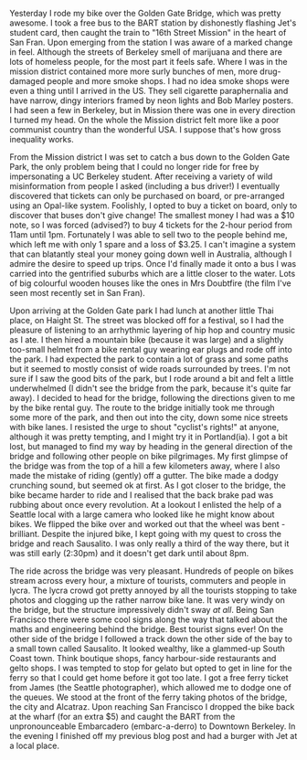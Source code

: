 Yesterday I rode my bike over the Golden Gate Bridge, which was pretty awesome. I took a free bus to the BART station by dishonestly flashing Jet's student card, then caught the train to "16th Street Mission" in the heart of San Fran. Upon emerging from the station I was aware of a marked change in feel. Although the streets of Berkeley smell of marijuana and there are lots of homeless people, for the most part it feels safe. Where I was in the mission district contained more more surly bunches of men, more drug-damaged people and more smoke shops. I had no idea smoke shops were even a thing until I arrived in the US. They sell cigarette paraphernalia and have narrow, dingy interiors framed by neon lights and Bob Marley posters. I had seen a few in Berkeley, but in Mission there was one in every direction I turned my head. On the whole the Mission district felt more like a poor communist country than the wonderful USA. I suppose that's how gross inequality works.

From the Mission district I was set to catch a bus down to the Golden Gate Park, the only problem being that I could no longer ride for free by impersonating a UC Berkeley student. After receiving a variety of wild misinformation from people I asked (including a bus driver!) I eventually discovered that tickets can only be purchased on board, or pre-arranged using an Opal-like system. Foolishly, I opted to buy a ticket on board, only to discover that buses don't give change! The smallest money I had was a $10 note, so I was forced (advised?) to buy 4 tickets for the 2-hour period from 11am until 1pm. Fortunately I was able to sell two to the people behind me, which left me with only 1 spare and a loss of $3.25. I can't imagine a system that can blatantly steal your money going down well in Australia, although I admire the desire to speed up trips. Once I'd finally made it onto a bus I was carried into the gentrified suburbs which are a little closer to the water. Lots of big colourful wooden houses like the ones in Mrs Doubtfire (the film I've seen most recently set in San Fran).

Upon arriving at the Golden Gate park I had lunch at another little Thai place, on Haight St. The street was blocked off for a festival, so I had the pleasure of listening to an arrhythmic layering of hip hop and country music as I ate. I then hired a mountain bike (because it was large) and a slightly too-small helmet from a bike rental guy wearing ear plugs and rode off into the park. I had expected the park to contain a lot of grass and some paths but it seemed to mostly consist of wide roads surrounded by trees. I'm not sure if I saw the good bits of the park, but I rode around a bit and felt a little underwhelmed (I didn't see the bridge from the park, because it's quite far away). I decided to head for the bridge, following the directions given to me by the bike rental guy. The route to the bridge initially took me through some more of the park, and then out into the city, down some nice streets with bike lanes. I resisted the urge to shout "cyclist's rights!" at anyone, although it was pretty tempting, and I might try it in Portland(ia). I got a bit lost, but managed to find my way by heading in the general direction of the bridge and following other people on bike pilgrimages. My first glimpse of the bridge was from the top of a hill a few kilometers away, where I also made the mistake of riding (gently) off a gutter. The bike made a dodgy crunching sound, but seemed ok at first. As I got closer to the bridge, the bike became harder to ride and I realised that the back brake pad was rubbing about once every revolution. At a lookout I enlisted the help of a Seattle local with a large camera who looked like he might know about bikes. We flipped the bike over and worked out that the wheel was bent - brilliant. Despite the injured bike, I kept going with my quest to cross the bridge and reach Sausalito. I was only really a third of the way there, but it was still early (2:30pm) and it doesn't get dark until about 8pm.

The ride across the bridge was very pleasant. Hundreds of people on bikes stream across every hour, a mixture of tourists, commuters and people in lycra. The lycra crowd got pretty annoyed by all the tourists stopping to take photos and clogging up the rather narrow bike lane. It was very windy on the bridge, but the structure impressively didn't sway *at all*. Being San Francisco there were some cool signs along the way that talked about the maths and engineering behind the bridge. Best tourist signs ever! On the other side of the bridge I followed a track down the other side of the bay to a small town called Sausalito. It looked wealthy, like a glammed-up South Coast town. Think boutique shops, fancy harbour-side restaurants and gelto shops. I was tempted to stop for gelato but opted to get in line for the ferry so that I could get home before it got too late. I got a free ferry ticket from James (the Seattle photographer), which allowed me to dodge one of the queues. We stood at the front of the ferry taking photos of the bridge, the city and Alcatraz. Upon reaching San Francisco I dropped the bike back at the wharf (for an extra $5) and caught the BART from the unpronounceable Embarcadero (embarc-a-derro) to Downtown Berkeley. In the evening I finished off my previous blog post and had a burger with Jet at a local place.
